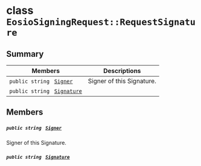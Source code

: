 # class `EosioSigningRequest::RequestSignature` 

## Summary

 Members                                | Descriptions                                
----------------------------------------|---------------------------------------------
`public string ` [`Signer`](#class_eosio_signing_request_1_1_request_signature_1a0b795dce0d912a3d4b1ae34b46670fdf) | Signer of this Signature.
`public string ` [`Signature`](#class_eosio_signing_request_1_1_request_signature_1ab1a27bc669d041fe23ec05792737849f) | 

## Members

##### `public string ` [`Signer`](#class_eosio_signing_request_1_1_request_signature_1a0b795dce0d912a3d4b1ae34b46670fdf) 

Signer of this Signature.

##### `public string ` [`Signature`](#class_eosio_signing_request_1_1_request_signature_1ab1a27bc669d041fe23ec05792737849f) 

